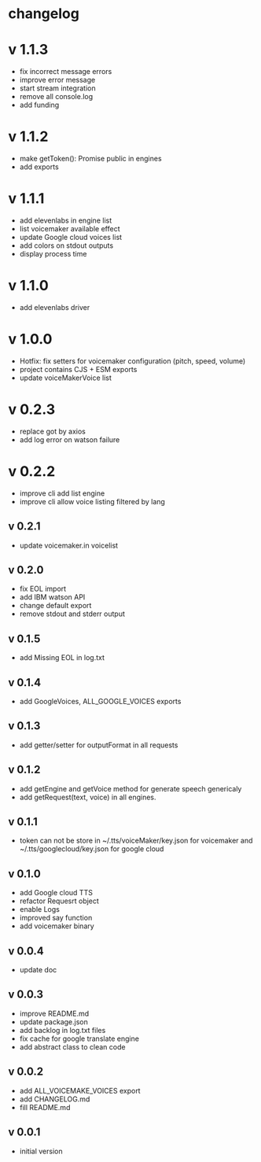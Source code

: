 # changelog

# v 1.1.3

* fix incorrect message errors
* improve error message
* start stream integration
* remove all console.log
* add funding

# v 1.1.2

* make getToken(): Promise<string> public in engines
* add exports

# v 1.1.1

- add elevenlabs in engine list
- list voicemaker available effect
- update Google cloud voices list
- add colors on stdout outputs
- display process time
 
# v 1.1.0

- add elevenlabs driver

# v 1.0.0

- Hotfix: fix setters for voicemaker configuration (pitch, speed, volume)
- project contains CJS + ESM exports
- update voiceMakerVoice list
  
# v 0.2.3

- replace got by axios
- add log error on watson failure

# v 0.2.2

- improve cli add list engine
- improve cli allow voice listing filtered by lang

## v 0.2.1

- update voicemaker.in voicelist

## v 0.2.0

- fix EOL import
- add IBM watson API
- change default export
- remove stdout and stderr output

## v 0.1.5

- add Missing EOL in log.txt

## v 0.1.4

- add GoogleVoices, ALL_GOOGLE_VOICES exports

## v 0.1.3

- add getter/setter for outputFormat in all requests

## v 0.1.2

- add getEngine and getVoice method for generate speech genericaly
- add getRequest(text, voice) in all engines.

## v 0.1.1

- token can not be store in  ~/.tts/voiceMaker/key.json for voicemaker and ~/.tts/googlecloud/key.json for google cloud

## v 0.1.0

- add Google cloud TTS
- refactor Requesrt object
- enable Logs
- improved say function
- add voicemaker binary

## v 0.0.4

- update doc

## v 0.0.3

- improve README.md
- update package.json
- add backlog in log.txt files
- fix cache for google translate engine
- add abstract class to clean code

## v 0.0.2

- add ALL_VOICEMAKE_VOICES export
- add CHANGELOG.md
- fill README.md

## v 0.0.1

- initial version